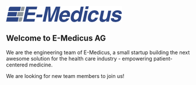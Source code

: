 <img src="e-medicus-logo.png">

## Welcome to E-Medicus AG

We are the engineering team of E-Medicus, a small startup building the next awesome solution for the health care industry - empowering patient-centered medicine.

We are looking for new team members to join us!


